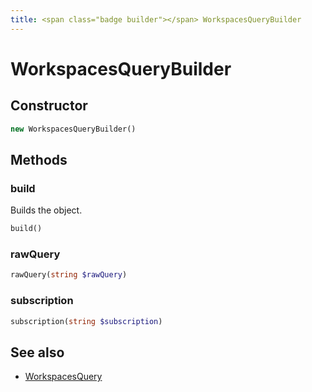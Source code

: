 ```yaml
---
title: <span class="badge builder"></span> WorkspacesQueryBuilder
---
```

# <span class="badge builder"></span> WorkspacesQueryBuilder

## Constructor

```php
new WorkspacesQueryBuilder()
```
## Methods

### <span class="badge object-method"></span> build

Builds the object.

```php
build()
```

### <span class="badge object-method"></span> rawQuery

```php
rawQuery(string $rawQuery)
```

### <span class="badge object-method"></span> subscription

```php
subscription(string $subscription)
```

## See also

 * <span class="badge object-type-class"></span> [WorkspacesQuery](./object-WorkspacesQuery.md)
